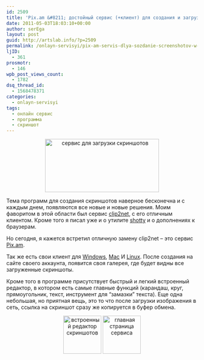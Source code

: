 ```yaml
---
id: 2509
title: 'Pix.am &#8211; достойный сервис (+клиент) для создания и загрузки скриншотов в интернет'
date: 2011-05-03T18:03:10+00:00
author: serEga
layout: post
guid: http://artslab.info/?p=2509
permalink: /onlayn-servisyi/pix-am-servis-dlya-sozdanie-screenshotov-w-win-mac-linux/
ljID:
  - 361
prosmotr:
  - 146
wpb_post_views_count:
  - 1782
dsq_thread_id:
  - 1568478371
categories:
  - onlayn-servisyi
tags:
  - онлайн сервис
  - программа
  - скриншот
---
```

<center>
  <a href="{{site.img_cdn}}/pixam.png"><img src="{{site.img_cdn}}/pixam-300x140.png" alt="сервис для загрузки скриншотов" title="pixam" width="300" height="140" class="alignnone size-medium wp-image-2511" /></a>
</center>

Тема программ для создания скриншотов наверное бесконечна и с каждым днем, появляются все новые и новые решения. Моим фаворитом в этой области был сервис [clip2net](http://artslab.info/onlayn-servisyi/byistroe-sozdanie-skrinshotov-clip2net/), с его отличным клиентом. Кроме того я писал уже и о утилите [shotty](http://artslab.info/programmyi/shotty-udobnoe-snyatie-skrinshotov/) и о дополнениях к браузерам.

Но сегодня, я кажется встретил отличную замену clip2net &#8211; это сервис [Pix.am](http://pix.am/).

Так же есть свои клиент для [Windows](http://myprogs.ru/files/PixAm2.exe), [Mac](http://itunes.apple.com/us/app/pixam/id421011767?mt=12) И [Linux](http://pix.am/shots/pixam.py/). После создания на сайте своего аккаунта, появится своя галерея, где будет видны все загруженные скриншоты.

Кроме того в программе присутствует быстрый и легкий встроенный редактор, в котором есть самые главные функций (карандаш, круг, прямоугольник, текст, инструмент для &#8220;замазки&#8221; текста). Еще одна небольшая, но приятная вещь, это то что после загрузки изображения в сеть, ссылка на скриншот сразу же копируется в буфер обмена.

<center>
  <a href="{{site.img_cdn}}/pixam_editor.jpg"><img src="{{site.img_cdn}}/pixam_editor-100x100.jpg" alt="встроенный редактор скриншотов" title="pixam_editor" width="100" height="100" class="alignnone size-thumbnail wp-image-2512" /></a> <a href="{{site.img_cdn}}/pixam_homepage.png"><img src="{{site.img_cdn}}/pixam_homepage-100x100.png" alt="главная страница сервиса" title="pixam_homepage" width="100" height="100" class="alignnone size-thumbnail wp-image-2513" /></a>
</center>